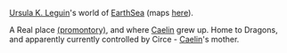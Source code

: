 <a href="http://www.ursulakleguin.com/UKL_info.html">Ursula K. Leguin</a>'s world of <a href="http://scholar.lib.vt.edu/ejournals/ALAN/spring96/griffin.html">EarthSea</a> (maps <a href="http://scv.bu.edu/~aarondf/earthsea/earthsea.html">here</a>).

A Real place [(promontory)](Cosmology), and where [Caelin](CaelinOfLaetatio) grew up.  Home to Dragons, and apparently  currently controlled by Circe - [Caelin](CaelinOfLaetatio)'s mother.
